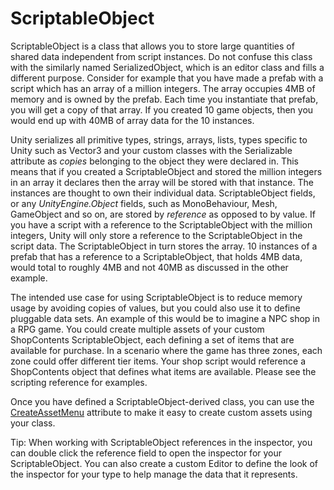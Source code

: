 ScriptableObject
================


ScriptableObject is a class that allows you to store large quantities of shared data independent from script instances. Do not confuse this class with the similarly named SerializedObject, which is an editor class and fills a different purpose. Consider for example that you have made a prefab with a script which has an array of a million integers. The array occupies 4MB of memory and is owned by the prefab. Each time you instantiate that prefab, you will get a copy of that array. If you created 10 game objects, then you would end up with 40MB of array data for the 10 instances. 

Unity serializes all primitive types, strings, arrays, lists, types specific to Unity such as Vector3 and your custom classes with the Serializable attribute as _copies_ belonging to the object they were declared in. This means that if you created a ScriptableObject and stored the million integers in an array it declares then the array will be stored with that instance. The instances are thought to own their individual data. ScriptableObject fields, or any _UnityEngine.Object_ fields, such as MonoBehaviour, Mesh, GameObject and so on, are stored by _reference_ as opposed to by value. If you have a script with a reference to the ScriptableObject with the million integers, Unity will only store a reference to the ScriptableObject in the script data. The ScriptableObject in turn stores the array. 10 instances of a prefab that has a reference to a ScriptableObject, that holds 4MB data, would total to roughly 4MB and not 40MB as discussed in the other example.

The intended use case for using ScriptableObject is to reduce memory usage by avoiding copies of values, but you could also use it to define pluggable data sets. An example of this would be to imagine a NPC shop in a RPG game. You could create multiple assets of your custom ShopContents ScriptableObject, each defining a set of items that are available for purchase. In a scenario where the game has three zones, each zone could offer different tier items. Your shop script would reference a ShopContents object that defines what items are available. Please see the scripting reference for examples. 

Once you have defined a ScriptableObject-derived class, you can use the [CreateAssetMenu](ScriptRef:CreateAssetMenuAttribute.html) attribute to make it easy to create custom assets using your class.

Tip: When working with ScriptableObject references in the inspector, you can double click the reference field to open the inspector for your ScriptableObject. You can also create a custom Editor to define the look of the inspector for your type to help manage the data that it represents.
